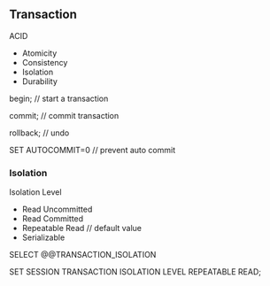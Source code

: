 ## Transaction

ACID
- Atomicity
- Consistency
- Isolation
- Durability

begin;      // start a transaction

commit;     // commit transaction

rollback;   // undo

SET AUTOCOMMIT=0    // prevent auto commit

### Isolation

Isolation Level

- Read Uncommitted
- Read Committed
- Repeatable Read // default value
- Serializable

SELECT @@TRANSACTION_ISOLATION

SET SESSION TRANSACTION ISOLATION LEVEL REPEATABLE READ;
